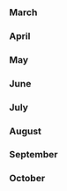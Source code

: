 <div markdown="1" class="col-2 offset-1 month-container">

### March

</div>

<div markdown="1" class="col-8 d-flex">

<span class="day-container"><strong></strong></span>

</div>

<div markdown="1" class="col-2 offset-1 month-container">

### April

</div>

<div markdown="1" class="col-8 d-flex">

<span class="day-container"><strong></strong></span>

</div>

<div markdown="1" class="col-2 offset-1 month-container">

### May

</div>

<div markdown="1" class="col-8 d-flex">

<span class="day-container"><strong></strong></span>

</div>

<div markdown="1" class="col-2 offset-1 month-container">

### June

</div>

<div markdown="1" class="col-8 d-flex">

<span class="day-container"><strong></strong></span>

</div>

<div markdown="1" class="col-2 offset-1 month-container">

### July

</div>

<div markdown="1" class="col-8 d-flex">

<span class="day-container"><strong></strong></span>

</div>

<div markdown="1" class="col-2 offset-1 month-container">

### August

</div>

<div markdown="1" class="col-8 d-flex">

<span class="day-container"><strong></strong></span>

</div>

<div markdown="1" class="col-2 offset-1 month-container">

### September

</div>

<div markdown="1" class="col-8 d-flex">

<span class="day-container"><strong></strong></span>

</div>

<div markdown="1" class="col-2 offset-1 month-container">

### October

</div>

<div markdown="1" class="col-8 d-flex">

<span class="day-container"><strong></strong></span>

</div>
